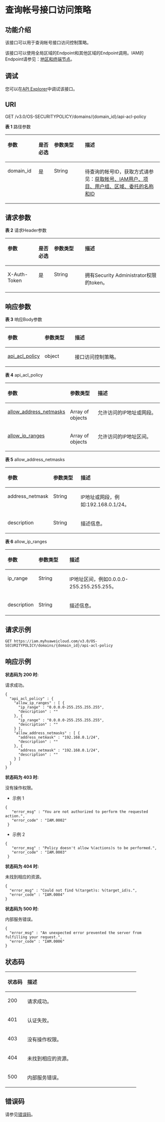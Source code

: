 # 查询帐号接口访问策略<a name="iam_17_0010"></a>

## 功能介绍<a name="section12579655162018"></a>

该接口可以用于查询帐号接口访问控制策略。

该接口可以使用全局区域的Endpoint和其他区域的Endpoint调用。IAM的Endpoint请参见：[地区和终端节点](https://developer.huaweicloud.com/endpoint?IAM)。

## 调试<a name="section41422113590"></a>

您可以在[API Explorer](https://apiexplorer.developer.huaweicloud.com/apiexplorer/doc?product=IAM&api=ShowDomainApiAclPolicy)中调试该接口。

## URI<a name="section5580115552014"></a>

GET /v3.0/OS-SECURITYPOLICY/domains/\{domain\_id\}/api-acl-policy

**表 1**  路径参数

<a name="table165803559206"></a>
<table><thead align="left"><tr id="row4678955132020"><th class="cellrowborder" valign="top" width="20%" id="mcps1.2.5.1.1"><p id="p156786552201"><a name="p156786552201"></a><a name="p156786552201"></a>参数</p>
</th>
<th class="cellrowborder" valign="top" width="10%" id="mcps1.2.5.1.2"><p id="p15678175572018"><a name="p15678175572018"></a><a name="p15678175572018"></a>是否必选</p>
</th>
<th class="cellrowborder" valign="top" width="20%" id="mcps1.2.5.1.3"><p id="p1567835516205"><a name="p1567835516205"></a><a name="p1567835516205"></a>参数类型</p>
</th>
<th class="cellrowborder" valign="top" width="50%" id="mcps1.2.5.1.4"><p id="p20678055102017"><a name="p20678055102017"></a><a name="p20678055102017"></a>描述</p>
</th>
</tr>
</thead>
<tbody><tr id="row11678105515201"><td class="cellrowborder" valign="top" width="20%" headers="mcps1.2.5.1.1 "><p id="p12678355122020"><a name="p12678355122020"></a><a name="p12678355122020"></a>domain_id</p>
</td>
<td class="cellrowborder" valign="top" width="10%" headers="mcps1.2.5.1.2 "><p id="p267816554206"><a name="p267816554206"></a><a name="p267816554206"></a>是</p>
</td>
<td class="cellrowborder" valign="top" width="20%" headers="mcps1.2.5.1.3 "><p id="p10678115552014"><a name="p10678115552014"></a><a name="p10678115552014"></a>String</p>
</td>
<td class="cellrowborder" valign="top" width="50%" headers="mcps1.2.5.1.4 "><p id="p186789559202"><a name="p186789559202"></a><a name="p186789559202"></a>待查询的帐号ID，获取方式请参见：<a href="获取帐号-IAM用户-项目-用户组-区域-委托的名称和ID.md">获取帐号、IAM用户、项目、用户组、区域、委托的名称和ID</a></p>
</td>
</tr>
</tbody>
</table>

## 请求参数<a name="section558455515209"></a>

**表 2**  请求Header参数

<a name="table175841552207"></a>
<table><thead align="left"><tr id="row76781655142013"><th class="cellrowborder" valign="top" width="20%" id="mcps1.2.5.1.1"><p id="p76781055192020"><a name="p76781055192020"></a><a name="p76781055192020"></a>参数</p>
</th>
<th class="cellrowborder" valign="top" width="10%" id="mcps1.2.5.1.2"><p id="p2067817552208"><a name="p2067817552208"></a><a name="p2067817552208"></a>是否必选</p>
</th>
<th class="cellrowborder" valign="top" width="20%" id="mcps1.2.5.1.3"><p id="p9678205532018"><a name="p9678205532018"></a><a name="p9678205532018"></a>参数类型</p>
</th>
<th class="cellrowborder" valign="top" width="50%" id="mcps1.2.5.1.4"><p id="p11678165514202"><a name="p11678165514202"></a><a name="p11678165514202"></a>描述</p>
</th>
</tr>
</thead>
<tbody><tr id="row567825514208"><td class="cellrowborder" valign="top" width="20%" headers="mcps1.2.5.1.1 "><p id="p176788552203"><a name="p176788552203"></a><a name="p176788552203"></a>X-Auth-Token</p>
</td>
<td class="cellrowborder" valign="top" width="10%" headers="mcps1.2.5.1.2 "><p id="p20678355172010"><a name="p20678355172010"></a><a name="p20678355172010"></a>是</p>
</td>
<td class="cellrowborder" valign="top" width="20%" headers="mcps1.2.5.1.3 "><p id="p0678115518209"><a name="p0678115518209"></a><a name="p0678115518209"></a>String</p>
</td>
<td class="cellrowborder" valign="top" width="50%" headers="mcps1.2.5.1.4 "><p id="p6678125517201"><a name="p6678125517201"></a><a name="p6678125517201"></a>拥有Security Administrator权限的token。</p>
</td>
</tr>
</tbody>
</table>

## 响应参数<a name="section9587105510200"></a>

**表 3**  响应Body参数

<a name="table185881255182016"></a>
<table><thead align="left"><tr id="row2678185517201"><th class="cellrowborder" valign="top" width="20%" id="mcps1.2.4.1.1"><p id="p1867865592010"><a name="p1867865592010"></a><a name="p1867865592010"></a>参数</p>
</th>
<th class="cellrowborder" valign="top" width="20%" id="mcps1.2.4.1.2"><p id="p146789558208"><a name="p146789558208"></a><a name="p146789558208"></a>参数类型</p>
</th>
<th class="cellrowborder" valign="top" width="60%" id="mcps1.2.4.1.3"><p id="p17678185518202"><a name="p17678185518202"></a><a name="p17678185518202"></a>描述</p>
</th>
</tr>
</thead>
<tbody><tr id="row1067845572011"><td class="cellrowborder" valign="top" width="20%" headers="mcps1.2.4.1.1 "><p id="p8678125572019"><a name="p8678125572019"></a><a name="p8678125572019"></a><a href="#table205901355132011">api_acl_policy</a></p>
</td>
<td class="cellrowborder" valign="top" width="20%" headers="mcps1.2.4.1.2 "><p id="p26781555208"><a name="p26781555208"></a><a name="p26781555208"></a>object</p>
</td>
<td class="cellrowborder" valign="top" width="60%" headers="mcps1.2.4.1.3 "><p id="p1967810556203"><a name="p1967810556203"></a><a name="p1967810556203"></a>接口访问控制策略。</p>
</td>
</tr>
</tbody>
</table>

**表 4**  api\_acl\_policy

<a name="table205901355132011"></a>
<table><thead align="left"><tr id="row1667805512203"><th class="cellrowborder" valign="top" width="20%" id="mcps1.2.4.1.1"><p id="p6678115532010"><a name="p6678115532010"></a><a name="p6678115532010"></a>参数</p>
</th>
<th class="cellrowborder" valign="top" width="20%" id="mcps1.2.4.1.2"><p id="p0678955172018"><a name="p0678955172018"></a><a name="p0678955172018"></a>参数类型</p>
</th>
<th class="cellrowborder" valign="top" width="60%" id="mcps1.2.4.1.3"><p id="p26785556201"><a name="p26785556201"></a><a name="p26785556201"></a>描述</p>
</th>
</tr>
</thead>
<tbody><tr id="row1367865511204"><td class="cellrowborder" valign="top" width="20%" headers="mcps1.2.4.1.1 "><p id="p6678175532014"><a name="p6678175532014"></a><a name="p6678175532014"></a><a href="#table459414558202">allow_address_netmasks</a></p>
</td>
<td class="cellrowborder" valign="top" width="20%" headers="mcps1.2.4.1.2 "><p id="p4678205542011"><a name="p4678205542011"></a><a name="p4678205542011"></a>Array of objects</p>
</td>
<td class="cellrowborder" valign="top" width="60%" headers="mcps1.2.4.1.3 "><p id="p2067965518204"><a name="p2067965518204"></a><a name="p2067965518204"></a>允许访问的IP地址或网段。</p>
</td>
</tr>
<tr id="row5679555202011"><td class="cellrowborder" valign="top" width="20%" headers="mcps1.2.4.1.1 "><p id="p15679125518204"><a name="p15679125518204"></a><a name="p15679125518204"></a><a href="#table659605519206">allow_ip_ranges</a></p>
</td>
<td class="cellrowborder" valign="top" width="20%" headers="mcps1.2.4.1.2 "><p id="p14880213133415"><a name="p14880213133415"></a><a name="p14880213133415"></a>Array of objects</p>
</td>
<td class="cellrowborder" valign="top" width="60%" headers="mcps1.2.4.1.3 "><p id="p15679185512018"><a name="p15679185512018"></a><a name="p15679185512018"></a>允许访问的IP地址区间。</p>
</td>
</tr>
</tbody>
</table>

**表 5**  allow\_address\_netmasks

<a name="table459414558202"></a>
<table><thead align="left"><tr id="row767910558201"><th class="cellrowborder" valign="top" width="20%" id="mcps1.2.4.1.1"><p id="p1767945562012"><a name="p1767945562012"></a><a name="p1767945562012"></a>参数</p>
</th>
<th class="cellrowborder" valign="top" width="20%" id="mcps1.2.4.1.2"><p id="p14679655192014"><a name="p14679655192014"></a><a name="p14679655192014"></a>参数类型</p>
</th>
<th class="cellrowborder" valign="top" width="60%" id="mcps1.2.4.1.3"><p id="p1679185517202"><a name="p1679185517202"></a><a name="p1679185517202"></a>描述</p>
</th>
</tr>
</thead>
<tbody><tr id="row176791155132019"><td class="cellrowborder" valign="top" width="20%" headers="mcps1.2.4.1.1 "><p id="p19679125517204"><a name="p19679125517204"></a><a name="p19679125517204"></a>address_netmask</p>
</td>
<td class="cellrowborder" valign="top" width="20%" headers="mcps1.2.4.1.2 "><p id="p1679195502011"><a name="p1679195502011"></a><a name="p1679195502011"></a>String</p>
</td>
<td class="cellrowborder" valign="top" width="60%" headers="mcps1.2.4.1.3 "><p id="p367985517204"><a name="p367985517204"></a><a name="p367985517204"></a>IP地址或网段，例如:192.168.0.1/24。</p>
</td>
</tr>
<tr id="row196791555132020"><td class="cellrowborder" valign="top" width="20%" headers="mcps1.2.4.1.1 "><p id="p367912551207"><a name="p367912551207"></a><a name="p367912551207"></a>description</p>
</td>
<td class="cellrowborder" valign="top" width="20%" headers="mcps1.2.4.1.2 "><p id="p2067912556209"><a name="p2067912556209"></a><a name="p2067912556209"></a>String</p>
</td>
<td class="cellrowborder" valign="top" width="60%" headers="mcps1.2.4.1.3 "><p id="p106793559201"><a name="p106793559201"></a><a name="p106793559201"></a>描述信息。</p>
</td>
</tr>
</tbody>
</table>

**表 6**  allow\_ip\_ranges

<a name="table659605519206"></a>
<table><thead align="left"><tr id="row1667905519204"><th class="cellrowborder" valign="top" width="20%" id="mcps1.2.4.1.1"><p id="p2679145516201"><a name="p2679145516201"></a><a name="p2679145516201"></a>参数</p>
</th>
<th class="cellrowborder" valign="top" width="20%" id="mcps1.2.4.1.2"><p id="p186793557209"><a name="p186793557209"></a><a name="p186793557209"></a>参数类型</p>
</th>
<th class="cellrowborder" valign="top" width="60%" id="mcps1.2.4.1.3"><p id="p267912553208"><a name="p267912553208"></a><a name="p267912553208"></a>描述</p>
</th>
</tr>
</thead>
<tbody><tr id="row767995514208"><td class="cellrowborder" valign="top" width="20%" headers="mcps1.2.4.1.1 "><p id="p1679155592013"><a name="p1679155592013"></a><a name="p1679155592013"></a>ip_range</p>
</td>
<td class="cellrowborder" valign="top" width="20%" headers="mcps1.2.4.1.2 "><p id="p14680355162011"><a name="p14680355162011"></a><a name="p14680355162011"></a>String</p>
</td>
<td class="cellrowborder" valign="top" width="60%" headers="mcps1.2.4.1.3 "><p id="p5680755182015"><a name="p5680755182015"></a><a name="p5680755182015"></a>IP地址区间，例如0.0.0.0-255.255.255.255。</p>
</td>
</tr>
<tr id="row18361322124711"><td class="cellrowborder" valign="top" width="20%" headers="mcps1.2.4.1.1 "><p id="p5679165582010"><a name="p5679165582010"></a><a name="p5679165582010"></a>description</p>
</td>
<td class="cellrowborder" valign="top" width="20%" headers="mcps1.2.4.1.2 "><p id="p7679145572013"><a name="p7679145572013"></a><a name="p7679145572013"></a>String</p>
</td>
<td class="cellrowborder" valign="top" width="60%" headers="mcps1.2.4.1.3 "><p id="p146791455152017"><a name="p146791455152017"></a><a name="p146791455152017"></a>描述信息。</p>
</td>
</tr>
</tbody>
</table>

## 请求示例<a name="section16599145512015"></a>

```
GET https://iam.myhuaweicloud.com/v3.0/OS-SECURITYPOLICY/domains/{domain_id}/api-acl-policy
```

## 响应示例<a name="section8600155516203"></a>

**状态码为 200 时:**

请求成功。

```
{ 
  "api_acl_policy" : { 
    "allow_ip_ranges" : [ { 
      "ip_range" : "0.0.0.0-255.255.255.255", 
      "description" : "" 
    }, { 
      "ip_range" : "0.0.0.0-255.255.255.255", 
      "description" : "" 
    } ], 
    "allow_address_netmasks" : [ { 
      "address_netmask" : "192.168.0.1/24", 
      "description" : "" 
    }, { 
      "address_netmask" : "192.168.0.1/24", 
      "description" : "" 
    } ] 
  } 
}
```

**状态码为 403 时:**

没有操作权限。

-   示例 1

```
{ 
   "error_msg" : "You are not authorized to perform the requested action.", 
   "error_code" : "IAM.0002" 
 }
```

-   示例 2

```
{ 
   "error_msg" : "Policy doesn't allow %(actions)s to be performed.", 
   "error_code" : "IAM.0003" 
 }
```

**状态码为 404 时:**

未找到相应的资源。

```
{ 
  "error_msg" : "Could not find %(target)s: %(target_id)s.", 
  "error_code" : "IAM.0004" 
}
```

**状态码为 500 时:**

内部服务错误。

```
{ 
  "error_msg" : "An unexpected error prevented the server from fulfilling your request.", 
  "error_code" : "IAM.0006" 
}
```

## 状态码<a name="section18605555152012"></a>

<a name="table16605155514206"></a>
<table><thead align="left"><tr id="row2068165514208"><th class="cellrowborder" valign="top" width="15%" id="mcps1.1.3.1.1"><p id="p368145592019"><a name="p368145592019"></a><a name="p368145592019"></a>状态码</p>
</th>
<th class="cellrowborder" valign="top" width="85%" id="mcps1.1.3.1.2"><p id="p86811955162010"><a name="p86811955162010"></a><a name="p86811955162010"></a>描述</p>
</th>
</tr>
</thead>
<tbody><tr id="row1368195592014"><td class="cellrowborder" valign="top" width="15%" headers="mcps1.1.3.1.1 "><p id="p13681955112015"><a name="p13681955112015"></a><a name="p13681955112015"></a>200</p>
</td>
<td class="cellrowborder" valign="top" width="85%" headers="mcps1.1.3.1.2 "><p id="p1468114555208"><a name="p1468114555208"></a><a name="p1468114555208"></a>请求成功。</p>
</td>
</tr>
<tr id="row146811355102017"><td class="cellrowborder" valign="top" width="15%" headers="mcps1.1.3.1.1 "><p id="p15681135582014"><a name="p15681135582014"></a><a name="p15681135582014"></a>401</p>
</td>
<td class="cellrowborder" valign="top" width="85%" headers="mcps1.1.3.1.2 "><p id="p1681185519205"><a name="p1681185519205"></a><a name="p1681185519205"></a>认证失败。</p>
</td>
</tr>
<tr id="row7681175519207"><td class="cellrowborder" valign="top" width="15%" headers="mcps1.1.3.1.1 "><p id="p176811755112010"><a name="p176811755112010"></a><a name="p176811755112010"></a>403</p>
</td>
<td class="cellrowborder" valign="top" width="85%" headers="mcps1.1.3.1.2 "><p id="p16681855172013"><a name="p16681855172013"></a><a name="p16681855172013"></a>没有操作权限。</p>
</td>
</tr>
<tr id="row9681155513206"><td class="cellrowborder" valign="top" width="15%" headers="mcps1.1.3.1.1 "><p id="p1568114555208"><a name="p1568114555208"></a><a name="p1568114555208"></a>404</p>
</td>
<td class="cellrowborder" valign="top" width="85%" headers="mcps1.1.3.1.2 "><p id="p6681125513201"><a name="p6681125513201"></a><a name="p6681125513201"></a>未找到相应的资源。</p>
</td>
</tr>
<tr id="row2681205592013"><td class="cellrowborder" valign="top" width="15%" headers="mcps1.1.3.1.1 "><p id="p4681165512208"><a name="p4681165512208"></a><a name="p4681165512208"></a>500</p>
</td>
<td class="cellrowborder" valign="top" width="85%" headers="mcps1.1.3.1.2 "><p id="p6681175512011"><a name="p6681175512011"></a><a name="p6681175512011"></a>内部服务错误。</p>
</td>
</tr>
</tbody>
</table>

## 错误码<a name="section116091855152018"></a>

请参见[错误码](错误码.md)。


